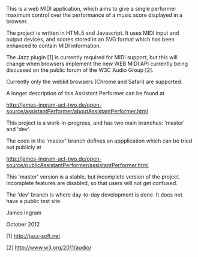 This is a web MIDI application, which aims to give a single performer maximum control over the performance of a music score displayed in a browser.

The project is written in HTML5 and Javascript. It uses MIDI input and output devices, and scores stored in an SVG format which has been enhanced to contain MIDI information.

The Jazz plugin [1] is currently required for MIDI support, but this will change when browsers implement the new WEB MIDI API currently being discussed on the public forum of the W3C Audio Group [2].

Currently only the webkit browsers (Chrome and Safari) are supported. 

A longer description of this Assistant Performer can be found at

http://james-ingram-act-two.de/open-source/assistantPerformer/aboutAssistantPerformer.html

This project is a work-in-progress, and has two main branches: 'master' and 'dev'.

The code in the 'master' branch defines an appplication which can be tried out publicly at

http://james-ingram-act-two.de/open-source/publicAssistantPerformer/assistantPerformer.html

This 'master' version  is a stable, but incomplete version of the project. Incomplete features are disabled, so that users will not get confused.

The 'dev' branch is where day-to-day development is done. It does not have a public test site.

James Ingram

October 2012

[1] http://jazz-soft.net

[2] http://www.w3.org/2011/audio/ 
